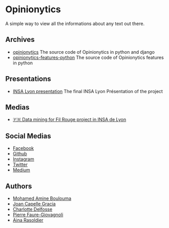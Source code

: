 # Opinionytics
A simple way to view all the informations about any text out there.

## Archives

* [opinionytics](https://opinionytics.github.io/opinionytics/)
The source code of Opinionytics in python and django
* [opinionytics-features-python](https://opinionytics.github.io/opinionytics-features-python/)
The source code of Opinionytics features in python
## Presentations

* [INSA Lyon presentation](https://docs.google.com/presentation/d/1p7rV2VEuNNqn2OLQXVQ2OayprqMVt8jHkSe-yQvMwrM/edit?usp=sharing)
The final INSA Lyon Présentation of the project
## Medias 

* [🇫🇷 Data mining for Fil Rouge project in INSA de Lyon](https://www.youtube.com/watch?v=e_a-t3BJk8I&t=20s)

## Social Medias

* [Facebook](https://www.facebook.com/opinionytics)
* [Github](https://www.github.com/opinionytics)
* [Instagram](https://www.instagram.com/opinionytics)
* [Twitter](https://www.twitter.com/opinionytics)
* [Medium](https://www.medium.com/@opinionytics)

## Authors

- [Mohamed Amine Boulouma](https://github.com/aminemboulouma)
- [Joan Capelle Gracia](https://github.com/zas97)
- [Charlotte Delfosse](https://github.com/cdel2)
- [Pierre Faure-Giovagnoli](https://github.com/PierreFG)
- [Aina Rasoldier](https://github.com/ainar)
